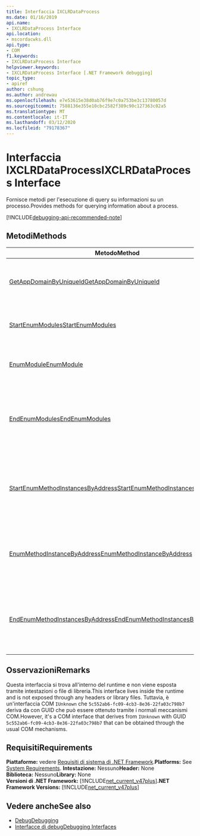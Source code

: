 ```yaml
---
title: Interfaccia IXCLRDataProcess
ms.date: 01/16/2019
api.name:
- IXCLRDataProcess Interface
api.location:
- mscordacwks.dll
api.type:
- COM
f1.keywords:
- IXCLRDataProcess Interface
helpviewer.keywords:
- IXCLRDataProcess Interface [.NET Framework debugging]
topic_type:
- apiref
author: cshung
ms.author: andrewau
ms.openlocfilehash: e7e53615e38d0ab76f9e7c0a753be3c13780057d
ms.sourcegitcommit: 7588136e355e10cbc2582f389c90c127363c02a5
ms.translationtype: MT
ms.contentlocale: it-IT
ms.lasthandoff: 03/12/2020
ms.locfileid: "79178367"
---
```

# <a name="ixclrdataprocess-interface"></a><span data-ttu-id="fe7bf-102">Interfaccia IXCLRDataProcess</span><span class="sxs-lookup"><span data-stu-id="fe7bf-102">IXCLRDataProcess Interface</span></span>

<span data-ttu-id="fe7bf-103">Fornisce metodi per l'esecuzione di query su informazioni su un processo.</span><span class="sxs-lookup"><span data-stu-id="fe7bf-103">Provides methods for querying information about a process.</span></span>

[!INCLUDE[debugging-api-recommended-note](../../../../includes/debugging-api-recommended-note.md)]

## <a name="methods"></a><span data-ttu-id="fe7bf-104">Metodi</span><span class="sxs-lookup"><span data-stu-id="fe7bf-104">Methods</span></span>

| <span data-ttu-id="fe7bf-105">Metodo</span><span class="sxs-lookup"><span data-stu-id="fe7bf-105">Method</span></span>                                                                                                                                               | <span data-ttu-id="fe7bf-106">Descrizione</span><span class="sxs-lookup"><span data-stu-id="fe7bf-106">Description</span></span>                                                                                     |
| ---------------------------------------------------------------------------------------------------------------------------------------------------- | ----------------------------------------------------------------------------------------------- |
| [<span data-ttu-id="fe7bf-107">GetAppDomainByUniqueId</span><span class="sxs-lookup"><span data-stu-id="fe7bf-107">GetAppDomainByUniqueId</span></span>](ixclrdataprocess-getappdomainbyuniqueid-method.md)                       | <span data-ttu-id="fe7bf-108">Ottiene `AppDomain` un oggetto in un processo in base al relativo ID univoco.</span><span class="sxs-lookup"><span data-stu-id="fe7bf-108">Gets an `AppDomain` in a process by its unique id.</span></span>                                              |
| [<span data-ttu-id="fe7bf-109">StartEnumModules</span><span class="sxs-lookup"><span data-stu-id="fe7bf-109">StartEnumModules</span></span>](ixclrdataprocess-startenummodules-method.md)                                   | <span data-ttu-id="fe7bf-110">Fornisce un handle per enumerare i moduli di un processo.</span><span class="sxs-lookup"><span data-stu-id="fe7bf-110">Provides a handle to enumerate the modules of a process.</span></span>                                        |
| [<span data-ttu-id="fe7bf-111">EnumModule</span><span class="sxs-lookup"><span data-stu-id="fe7bf-111">EnumModule</span></span>](ixclrdataprocess-enummodule-method.md)                                               | <span data-ttu-id="fe7bf-112">Enumera i moduli di questo processo.</span><span class="sxs-lookup"><span data-stu-id="fe7bf-112">Enumerates the modules of this process.</span></span>                                                         |
| [<span data-ttu-id="fe7bf-113">EndEnumModules</span><span class="sxs-lookup"><span data-stu-id="fe7bf-113">EndEnumModules</span></span>](ixclrdataprocess-endenummodules-method.md)                                       | <span data-ttu-id="fe7bf-114">Rilascia le risorse utilizzate dagli iteratori interni utilizzati durante l'enumerazione del modulo.</span><span class="sxs-lookup"><span data-stu-id="fe7bf-114">Releases the resources used by internal iterators used during module enumeration.</span></span>               |
| [<span data-ttu-id="fe7bf-115">StartEnumMethodInstancesByAddress</span><span class="sxs-lookup"><span data-stu-id="fe7bf-115">StartEnumMethodInstancesByAddress</span></span>](ixclrdataprocess-startenummethodinstancesbyaddress-method.md) | <span data-ttu-id="fe7bf-116">Fornisce un handle per enumerare le istanze del metodo a `AppDomain` partire da un indirizzo specificato.</span><span class="sxs-lookup"><span data-stu-id="fe7bf-116">Provides a handle to enumerate the method instances of `AppDomain` starting at a given address.</span></span> |
| [<span data-ttu-id="fe7bf-117">EnumMethodInstanceByAddress</span><span class="sxs-lookup"><span data-stu-id="fe7bf-117">EnumMethodInstanceByAddress</span></span>](ixclrdataprocess-enummethodinstancebyaddress-method.md)             | <span data-ttu-id="fe7bf-118">Enumera le istanze del metodo di questo processo a partire da un offset di indirizzo.</span><span class="sxs-lookup"><span data-stu-id="fe7bf-118">Enumerates the method instances of this process starting at an address offset.</span></span>                  |
| [<span data-ttu-id="fe7bf-119">EndEnumMethodInstancesByAddress</span><span class="sxs-lookup"><span data-stu-id="fe7bf-119">EndEnumMethodInstancesByAddress</span></span>](ixclrdataprocess-endenummethodinstancesbyaddress-method.md)     | <span data-ttu-id="fe7bf-120">Rilascia le risorse utilizzate dagli iteratori interni utilizzati durante l'enumerazione dell'istanza.</span><span class="sxs-lookup"><span data-stu-id="fe7bf-120">Releases the resources used by internal iterators used during instance enumeration.</span></span>             |

## <a name="remarks"></a><span data-ttu-id="fe7bf-121">Osservazioni</span><span class="sxs-lookup"><span data-stu-id="fe7bf-121">Remarks</span></span>

<span data-ttu-id="fe7bf-122">Questa interfaccia si trova all'interno del runtime e non viene esposta tramite intestazioni o file di libreria.</span><span class="sxs-lookup"><span data-stu-id="fe7bf-122">This interface lives inside the runtime and is not exposed through any headers or library files.</span></span> <span data-ttu-id="fe7bf-123">Tuttavia, è un'interfaccia COM `IUnknown` che `5c552ab6-fc09-4cb3-8e36-22fa03c798b7` deriva da con GUID che può essere ottenuto tramite i normali meccanismi COM.</span><span class="sxs-lookup"><span data-stu-id="fe7bf-123">However, it's a COM interface that derives from `IUnknown` with GUID `5c552ab6-fc09-4cb3-8e36-22fa03c798b7` that can be obtained through the usual COM mechanisms.</span></span>

## <a name="requirements"></a><span data-ttu-id="fe7bf-124">Requisiti</span><span class="sxs-lookup"><span data-stu-id="fe7bf-124">Requirements</span></span>

<span data-ttu-id="fe7bf-125">**Piattaforme:** vedere [Requisiti di sistema di .NET Framework](../../../../docs/framework/get-started/system-requirements.md).</span><span class="sxs-lookup"><span data-stu-id="fe7bf-125">**Platforms:** See [System Requirements](../../../../docs/framework/get-started/system-requirements.md).</span></span>
<span data-ttu-id="fe7bf-126">**Intestazione:** Nessuno</span><span class="sxs-lookup"><span data-stu-id="fe7bf-126">**Header:** None</span></span>  
<span data-ttu-id="fe7bf-127">**Biblioteca:** Nessuno</span><span class="sxs-lookup"><span data-stu-id="fe7bf-127">**Library:** None</span></span>  
<span data-ttu-id="fe7bf-128">**Versioni di .NET Framework:** [!INCLUDE[net_current_v47plus](../../../../includes/net-current-v47plus.md)]</span><span class="sxs-lookup"><span data-stu-id="fe7bf-128">**.NET Framework Versions:** [!INCLUDE[net_current_v47plus](../../../../includes/net-current-v47plus.md)]</span></span>  

## <a name="see-also"></a><span data-ttu-id="fe7bf-129">Vedere anche</span><span class="sxs-lookup"><span data-stu-id="fe7bf-129">See also</span></span>

- [<span data-ttu-id="fe7bf-130">Debug</span><span class="sxs-lookup"><span data-stu-id="fe7bf-130">Debugging</span></span>](index.md)
- [<span data-ttu-id="fe7bf-131">Interfacce di debug</span><span class="sxs-lookup"><span data-stu-id="fe7bf-131">Debugging Interfaces</span></span>](debugging-interfaces.md)

